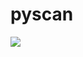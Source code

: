 # pyscan
![](https://user-images.githubusercontent.com/80170121/210689232-f65086bc-5531-42fc-88d7-7c60cc81bdaf.png)

